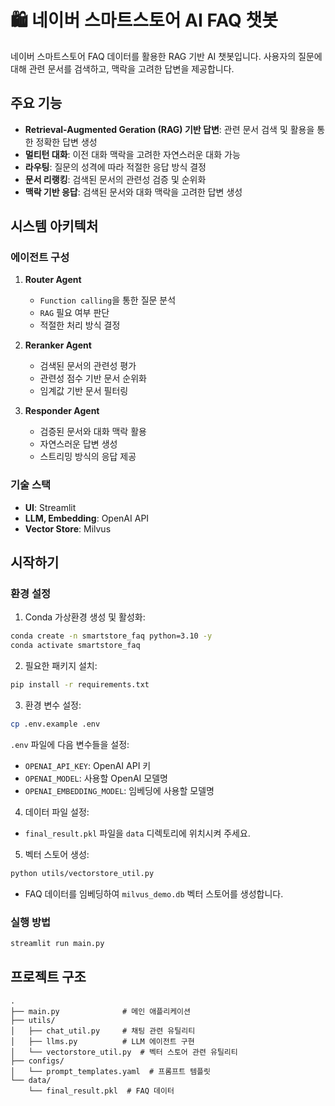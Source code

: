 # 🛍️ 네이버 스마트스토어 AI FAQ 챗봇

네이버 스마트스토어 FAQ 데이터를 활용한 RAG 기반 AI 챗봇입니다. 사용자의 질문에 대해 관련 문서를 검색하고, 맥락을 고려한 답변을 제공합니다.

## 주요 기능

- **Retrieval-Augmented Geration (RAG) 기반 답변**: 관련 문서 검색 및 활용을 통한 정확한 답변 생성
- **멀티턴 대화**: 이전 대화 맥락을 고려한 자연스러운 대화 가능
- **라우팅**: 질문의 성격에 따라 적절한 응답 방식 결정
- **문서 리랭킹**: 검색된 문서의 관련성 검증 및 순위화
- **맥락 기반 응답**: 검색된 문서와 대화 맥락을 고려한 답변 생성

## 시스템 아키텍처

### 에이전트 구성

1. **Router Agent**
   - `Function calling`을 통한 질문 분석
   - `RAG` 필요 여부 판단
   - 적절한 처리 방식 결정

2. **Reranker Agent**
   - 검색된 문서의 관련성 평가
   - 관련성 점수 기반 문서 순위화
   - 임계값 기반 문서 필터링

3. **Responder Agent**
   - 검증된 문서와 대화 맥락 활용
   - 자연스러운 답변 생성
   - 스트리밍 방식의 응답 제공

### 기술 스택

- **UI**: Streamlit
- **LLM, Embedding**: OpenAI API
- **Vector Store**: Milvus

## 시작하기

### 환경 설정

1. Conda 가상환경 생성 및 활성화:
```bash
conda create -n smartstore_faq python=3.10 -y
conda activate smartstore_faq
```

2. 필요한 패키지 설치:
```bash
pip install -r requirements.txt
```

3. 환경 변수 설정:
```bash
cp .env.example .env
```
`.env` 파일에 다음 변수들을 설정:
- `OPENAI_API_KEY`: OpenAI API 키
- `OPENAI_MODEL`: 사용할 OpenAI 모델명
- `OPENAI_EMBEDDING_MODEL`: 임베딩에 사용할 모델명

4. 데이터 파일 설정:
- `final_result.pkl` 파일을 `data` 디렉토리에 위치시켜 주세요.

5. 벡터 스토어 생성:
```bash
python utils/vectorstore_util.py
```
- FAQ 데이터를 임베딩하여 `milvus_demo.db` 벡터 스토어를 생성합니다.

### 실행 방법

```bash
streamlit run main.py
```

## 프로젝트 구조

```
.
├── main.py              # 메인 애플리케이션
├── utils/
│   ├── chat_util.py     # 채팅 관련 유틸리티
│   ├── llms.py          # LLM 에이전트 구현
│   └── vectorstore_util.py  # 벡터 스토어 관련 유틸리티
├── configs/
│   └── prompt_templates.yaml  # 프롬프트 템플릿
└── data/
    └── final_result.pkl  # FAQ 데이터
```